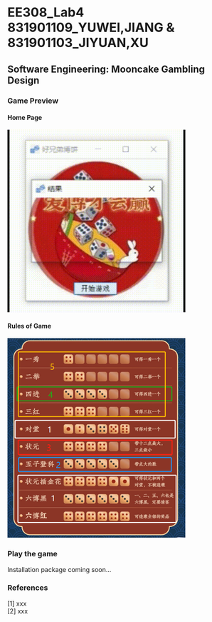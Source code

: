 # EE308_Lab4 831901109_YUWEI,JIANG & 831901103_JIYUAN,XU
## Software Engineering: Mooncake Gambling Design

### Game Preview
#### Home Page
<img src="EE308_Lab4_YUWEI,JIANG & JIYUAN,XU/动图展示.gif" width="400">

#### Rules of Game
<img src="EE308_Lab4_YUWEI,JIANG & JIYUAN,XU/规则分类.png" width="400">

### Play the game
Installation package coming soon...

### References
[1] xxx  
[2] xxx
